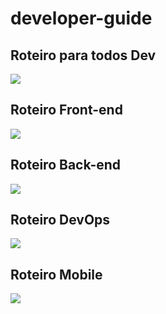 # developer-guide

## Roteiro para todos Dev
![](https://raw.githubusercontent.com/devrmg/developer-guide/master/Skills-que-todos-dev-precisam-ter.png)

## Roteiro Front-end
![](https://raw.githubusercontent.com/devrmg/developer-guide/master/Roteiro-Front-end.png)

## Roteiro Back-end
![](https://raw.githubusercontent.com/devrmg/developer-guide/master/Roteiro-Back-end.png)

## Roteiro DevOps
![](https://raw.githubusercontent.com/devrmg/developer-guide/master/Roteiro-DevOps.png)

## Roteiro Mobile
![](https://raw.githubusercontent.com/devrmg/developer-guide/master/Roteiro-Dev-Mobile.png)

